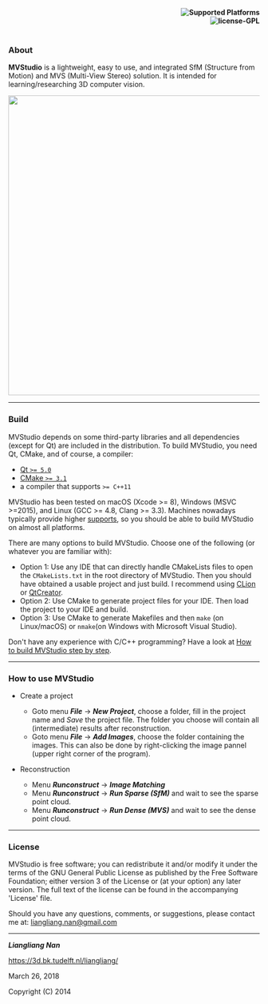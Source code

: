 <p align="right">
    <b> <img src="https://img.shields.io/badge/Supported%20Platforms-Windows%20%7C%20macOS%20%7C%20Linux-green" title="Supported Platforms"/> </b> <br>
    <b> <img src="https://img.shields.io/badge/license-GPL-blue" title="license-GPL"/> </b> <br> <br>
</p>



### About
**MVStudio** is a lightweight, easy to use, and integrated SfM (Structure from Motion) and MVS (Multi-View Stereo) solution. It is intended for learning/researching 3D computer vision.

<p align="center"> 
     <img src="mvstudio.jpg" width="600"> 
</p>

---

### Build
MVStudio depends on some third-party libraries and all dependencies (except for Qt) are included in the distribution. To build MVStudio, you need Qt, CMake, and of course, a compiler:

- [Qt `>= 5.0`](http://download.qt.io/archive/qt/)
- [CMake `>= 3.1`](https://cmake.org/download/)
- a compiler that supports `>= C++11`

MVStudio has been tested on macOS (Xcode >= 8), Windows (MSVC >=2015), and Linux (GCC >= 4.8, Clang >= 3.3). Machines 
nowadays typically provide higher [supports](https://en.cppreference.com/w/cpp/compiler_support), so you should be able to build MVStudio on almost all platforms.

There are many options to build MVStudio. Choose one of the following (or whatever you are familiar with):

- Option 1: Use any IDE that can directly handle CMakeLists files to open the `CMakeLists.txt` in the root directory of 
MVStudio. Then you should have obtained a usable project and just build. I recommend using 
[CLion](https://www.jetbrains.com/clion/) or [QtCreator](https://www.qt.io/product).
- Option 2: Use CMake to generate project files for your IDE. Then load the project to your IDE and build.
- Option 3: Use CMake to generate Makefiles and then `make` (on Linux/macOS) or `nmake`(on Windows with Microsoft 
  Visual Studio).

Don't have any experience with C/C++ programming? Have a look at [How to build MVStudio step by step](./HowToBuild.md).

---

### How to use MVStudio

* Create a project 
  -  Goto menu _**File**_ -> _**New Project**_, choose a folder, fill in the project name and _Save_ the project file. The folder you choose will contain all (intermediate) results after reconstruction.
  - Goto menu _**File**_ -> _**Add Images**_, choose the folder containing the images. This can also be done by right-clicking the image pannel (upper right corner of the program).
 
* Reconstruction
  - Menu _**Runconstruct**_ -> _**Image Matching**_
  - Menu _**Runconstruct**_ -> _**Run Sparse (SfM)**_ and wait to see the sparse point cloud.
  - Menu _**Runconstruct**_ -> _**Run Dense (MVS)**_ and wait to see the dense point cloud.

---

### License
MVStudio is free software; you can redistribute it and/or modify it under the terms of the 
GNU General Public License as published by the Free Software Foundation; either version 3
of the License or (at your option) any later version. The full text of the license can be
found in the accompanying 'License' file.


Should you have any questions, comments, or suggestions, please contact me at: liangliang.nan@gmail.com

---

**_Liangliang Nan_**

https://3d.bk.tudelft.nl/liangliang/

March 26, 2018

Copyright (C) 2014
